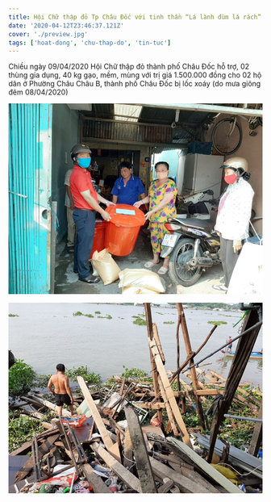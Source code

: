 ```yaml
---
title: Hội Chữ thập đỏ Tp Châu Đốc với tinh thần “Lá lành đùm lá rách” hỗ trợ những gia đình bị thiên tai làm ảnh hưởng đêm 8/4/2020.
date: '2020-04-12T23:46:37.121Z'
cover: './preview.jpg'
tags: ['hoat-dong', 'chu-thap-do', 'tin-tuc']
---
```


Chiều ngày 09/04/2020 Hội Chữ thập đỏ thành phố Châu Đốc hỗ trợ, 02 thùng gia dụng, 40 kg gạo, mềm, mùng với trị giá 1.500.000 đồng cho 02 hộ dân ở Phường Châu Châu B, thành phố Châu Đốc bị lốc xoáy (do mưa giông đêm 08/04/2020)

![Lá lành đùm lá rách](1.jpeg "Lá lành đùm lá rách")

![Lá lành đùm lá rách](2.jpeg "Lá lành đùm lá rách")
